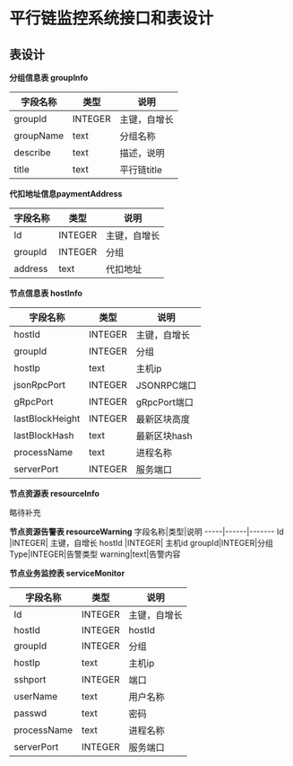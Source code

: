 # 平行链监控系统接口和表设计

## 表设计

  **分组信息表 groupInfo**

   字段名称|类型|说明
   -----|------|-------
   groupId|INTEGER| 主键，自增长
   groupName|text|分组名称
   describe|text|描述，说明
   title|text|平行链title


  **代扣地址信息paymentAddress**

   字段名称|类型|说明
   -----|------|-----
   Id|INTEGER| 主键，自增长
  groupId|INTEGER|分组  
  address|text|代扣地址

  **节点信息表 hostInfo**

   字段名称|类型|说明
   -----|------|-------
   hostId |INTEGER| 主键，自增长
   groupId|INTEGER|分组
   hostIp|text|主机ip
   jsonRpcPort|INTEGER|JSONRPC端口
   gRpcPort|INTEGER|gRpcPort端口
   lastBlockHeight|INTEGER|最新区块高度
   lastBlockHash|text|最新区块hash
   processName|text|进程名称
   serverPort|INTEGER|服务端口
   
   
   **节点资源表 resourceInfo**
   
   略待补充
   
   **节点资源告警表 resourceWarning**
   字段名称|类型|说明
   -----|------|-------
   Id |INTEGER| 主键，自增长
   hostId |INTEGER| 主机id
   groupId|INTEGER|分组
   Type|INTEGER|告警类型
   warning|text|告警内容
  
  
  
  **节点业务监控表 serviceMonitor**

   字段名称|类型|说明
   -----|------|-------
   Id  | INTEGER|主键，自增长
   hostId |INTEGER| hostId
   groupId|INTEGER|分组
   hostIp|text|主机ip
   sshport|INTEGER|端口
   userName|text|用户名称
   passwd|text|密码
   processName|text|进程名称
   serverPort|INTEGER|服务端口
